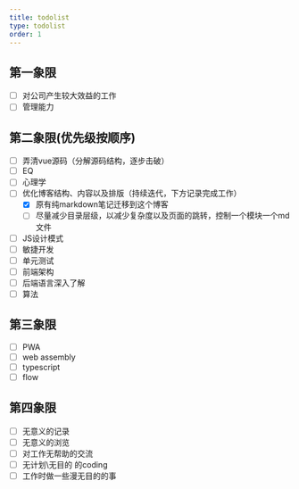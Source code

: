 ```yaml
---
title: todolist
type: todolist
order: 1
---
```


## 第一象限

- [ ] 对公司产生较大效益的工作
- [ ] 管理能力

## 第二象限(优先级按顺序)

- [ ] 弄清vue源码（分解源码结构，逐步击破）
- [ ] EQ
- [ ] 心理学
- [ ] 优化博客结构、内容以及排版（持续迭代，下方记录完成工作）
  - [x] 原有纯markdown笔记迁移到这个博客
  - [ ] 尽量减少目录层级，以减少复杂度以及页面的跳转，控制一个模块一个md文件
- [ ] JS设计模式
- [ ] 敏捷开发
- [ ] 单元测试
- [ ] 前端架构
- [ ] 后端语言深入了解
- [ ] 算法

## 第三象限

- [ ] PWA
- [ ] web assembly
- [ ] typescript
- [ ] flow

## 第四象限

- [ ] 无意义的记录
- [ ] 无意义的浏览
- [ ] 对工作无帮助的交流
- [ ] 无计划\无目的 的coding
- [ ] 工作时做一些漫无目的的事